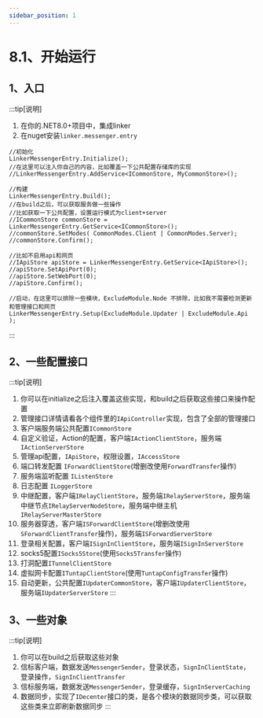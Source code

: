 ```yaml
---
sidebar_position: 1
---
```


# 8.1、开始运行

## 1、入口

:::tip[说明]
1. 在你的.NET8.0+项目中，集成linker
2. 在nuget安装`linker.messenger.entry`
```
//初始化
LinkerMessengerEntry.Initialize();
//在这里可以注入你自己的内容，比如覆盖一下公共配置存储库的实现
//LinkerMessengerEntry.AddService<ICommonStore, MyCommonStore>();

//构建
LinkerMessengerEntry.Build();
//在build之后，可以获取服务做一些操作
//比如获取一下公共配置，设置运行模式为client+server
//ICommonStore commonStore = LinkerMessengerEntry.GetService<ICommonStore>();
//commonStore.SetModes( CommonModes.Client | CommonModes.Server);
//commonStore.Confirm();

//比如不启用api和网页
//IApiStore apiStore = LinkerMessengerEntry.GetService<IApiStore>();
//apiStore.SetApiPort(0);
//apiStore.SetWebPort(0);
//apiStore.Confirm();

//启动，在这里可以排除一些模块，ExcludeModule.Node 不排除，比如我不需要检测更新和管理接口和网页
LinkerMessengerEntry.Setup(ExcludeModule.Updater | ExcludeModule.Api );
```
:::


## 2、一些配置接口
:::tip[说明]
1. 你可以在initialize之后注入覆盖这些实现，和build之后获取这些接口来操作配置
2. 管理接口详情请看各个组件里的`IApiController`实现，包含了全部的管理接口
3. 客户端服务端公共配置`ICommonStore`
4. 自定义验证，Action的配置，客户端`IActionClientStore`，服务端`IActionServerStore`
5. 管理api配置，`IApiStore`，权限设置，`IAccessStore`
6. 端口转发配置 `IForwardClientStore`(增删改使用`ForwardTransfer`操作)
7. 服务端监听配置 `IListenStore`
8. 日志配置 `ILoggerStore`
9. 中继配置，客户端`IRelayClientStore`，服务端`IRelayServerStore`，服务端中继节点`IRelayServerNodeStore`，服务端中继主机`IRelayServerMasterStore`
10. 服务器穿透，客户端`ISForwardClientStore`(增删改使用`SForwardClientTransfer`操作)，服务端`ISForwardServerStore`
11. 登录相关配置，客户端`ISignInClientStore`，服务端`ISignInServerStore`
12. socks5配置`ISocks5Store`(使用`Socks5Transfer`操作)
13. 打洞配置`ITunnelClientStore`
14. 虚拟网卡配置`ITuntapClientStore`(使用`TuntapConfigTransfer`操作)
15. 自动更新，公共配置`IUpdaterCommonStore`，客户端`IUpdaterClientStore`，服务端`IUpdaterServerStore`
:::

## 3、一些对象
:::tip[说明]
1. 你可以在build之后获取这些对象
2. 信标客户端，数据发送`MessengerSender`，登录状态，`SignInClientState`，登录操作，`SignInClientTransfer`
3. 信标服务端，数据发送`MessengerSender`，登录缓存，`SignInServerCaching`
4. 数据同步，实现了`IDecenter`接口的类，是各个模块的数据同步类，可以获取这些类来立即刷新数据同步
:::